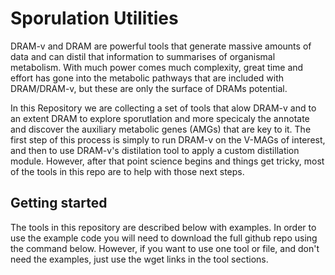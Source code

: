 # Sporulation Utilities

DRAM-v and DRAM are powerful tools that generate massive amounts of data and can distil that information to summarises of organismal metabolism.
With much power comes much complexity, great time and effort has gone into the metabolic pathways that are included with DRAM/DRAM-v, but these are only the surface of DRAMs potential.

In this Repository we are collecting a set of tools that alow DRAM-v and to an extent DRAM to explore sporutlation and more specicaly the annotate and discover the auxiliary metabolic genes (AMGs) that are key to it.
The first step of this process is simply to run DRAM-v on the V-MAGs of interest, and then to use DRAM-v's distilation tool to apply a custom distillation module.
However, after that point science begins and things get tricky, most of the tools in this repo are to help with those next steps.

## Getting started

The tools in this repository are described below with examples.
In order to use the example code you will need to download the full github repo using the command below.
However, if you want to use one tool or file, and don't need the examples, just use the wget links in the tool sections.


##
